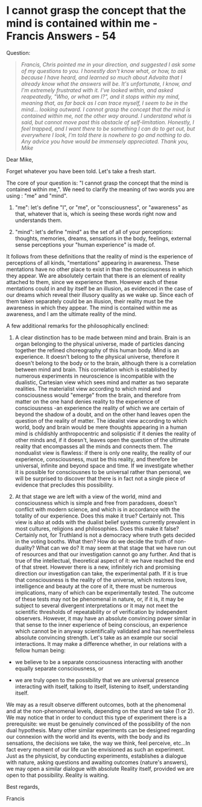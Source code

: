 # I cannot grasp the concept that the mind is contained within me - Francis Answers - 54

Question:

>_Francis, Chris pointed me in your direction, and suggested I ask some of my questions to you. I honestly don't know what, or how, to ask because I have heard, and learned so much about Advaita that I already know what the answers will be. It's unfortunate, I know, and I'm extremely frustrated with it. I've looked within, and asked reapeatedly, "Who, or what am I?", and it stops within my mind, meaning that, as far back as I can trace myself, I seem to be in the mind... looking outward. I cannot grasp the concept that the mind is contained within me, not the other way around. I understand what is said, but cannot move past this obstacle of self-limitation. Honestly, I feel trapped, and I want there to be something I can do to get out, but everywhere I look, I'm told there is nowhere to go and nothing to do. Any advice you have would be immensely appreciated. Thank you, Mike_

Dear Mike,

Forget whatever you have been told. Let's take a fresh start.

The core of your question is: "I cannot grasp the concept that the mind is contained within me,". We need to clarify the meaning of two words you are using : "me" and "mind".

1. "me": let's define "I", or "me", or "consciousness", or "awareness" as that, whatever that is, which is seeing these words right now and understands them.

2. "mind": let's define "mind" as the set of all of your perceptions: thoughts, memories, dreams, sensations in the body, feelings, external sense perceptions your "human experience" is made of.

It follows from these definitions that the reality of mind is the experience of perceptions of all kinds, "mentations" appearing in awareness. These mentations have no other place to exist in than the consciousness in which they appear. We are absolutely certain that there is an element of reality attached to them, since we experience them. However each of these mentations could in and by itself be an illusion, as evidenced in the case of our dreams which reveal their illusory quality as we wake up. Since each of them taken separately could be an illusion, their reality must be the awareness in which they appear. The mind is contained within me as awareness, and I am the ultimate reality of the mind.

A few additional remarks for the philosophically enclined:

1. A clear distinction has to be made between mind and brain. Brain is an organ belonging to the physical universe, made of particles dancing together the refined choreography of this human body. Mind is an experience. It doesn't belong to the physical universe, therefore it doesn't belong to the body or to the brain, although there is a correlation between mind and brain. This correlation which is established by numerous experiments in neuroscience is incompatible with the dualistic, Cartesian view which sees mind and matter as two separate realities. The materialist view according to which mind and consciousness would "emerge" from the brain, and therefore from matter on the one hand denies reality to the experience of consciousness -an experience the reality of which we are certain of beyond the shadow of a doubt, and on the other hand leaves open the question of the reality of matter. The idealist view according to which world, body and brain would be mere thoughts appearing in a human mind is childishly anthropocentric and solipsistic if it denies the reality of other minds and, if it doesn't, leaves open the question of the ultimate reality that encompasses all the minds and connects them. The nondualist view is flawless: if there is only one reality, the reality of our experience, consciousness, must be this reality, and therefore be universal, infinite and beyond space and time. If we investigate whether it is possible for consciousnes to be universal rather than personal, we will be surprised to discover that there is in fact not a single piece of evidence that precludes this possibility.

2. At that stage we are left with a view of the world, mind and consciousness which is simple and free from paradoxes, doesn't conflict with modern science, and which is in accordance with the totality of our experience. Does this make it true? Certainly not. This view is also at odds with the dualist belief systems currently prevalent in most cultures, religions and philosophies. Does this make it false? Certainly not, for Truthland is not a democracy where truth gets decided in the voting booths. What then? How do we decide the truth of non-duality? What can we do? It may seem at that stage that we have run out of resources and that our investigation cannot go any further. And that is true of the intellectual, theoretical aspect of it: we have reached the end of that street. However there is a new, infinitely rich and promising direction our investigation can take, the experimental path. If it is true that consciousness is the reality of the universe, which restores love, intelligence and beauty at the core of it, there must be numerous implications, many of which can be experimentally tested. The outcome of these tests may not be phenomenal in nature, or, if it is, it may be subject to several divergent interpretations or it may not meet the scientific thresholds of repeatability or of verification by independent observers. However, it may have an absolute convincing power similar in that sense to the inner experience of being conscious, an experience which cannot be in anyway scientifically validated and has nevertheless absolute convincing strength. Let's take as an example our social interactions. It may make a difference whether, in our relations with a fellow human being:

 * we believe to be a separate consciousness interacting with another equally separate consciousness, or 

 * we are truly open to the possibility that we are universal presence interacting with itself, talking to itself, listening to itself, understanding itself.

We may as a result observe different outcomes, both at the phenomenal and at the non-phenomenal levels, depending on the stand we take (1 or 2). We may notice that in order to conduct this type of experiment there is a prerequisite: we must be genuinely convinced of the possibility of the non dual hypothesis. Many other similar experiments can be designed regarding our connexion with the world and its events, with the body and its sensations, the decisions we take, the way we think, feel perceive, etc...In fact every moment of our life can be envisioned as such an experiment. Just as the physicist, by conducting experiments, establishes a dialogue with nature, asking questions and awaiting outcomes (nature's answers), we may open a similar dialogue with absolute Reality itself, provided we are open to that possibility. Reality is waiting.

Best regards,

Francis

